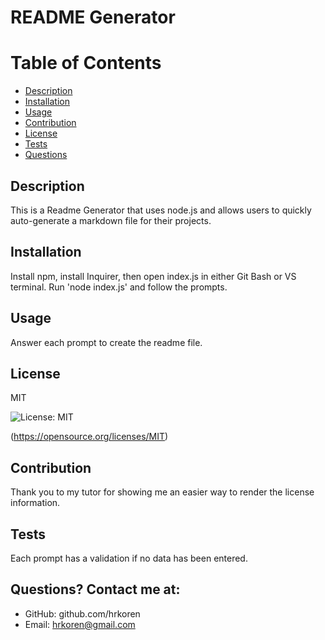 # README Generator

  # Table of Contents

  * [Description](#description)
  * [Installation](#installation)
  * [Usage](#usage)
  * [Contribution](#contribution)
  * [License](#license)
  * [Tests](#tests)
  * [Questions](#questions)

  ## Description
  This is a Readme Generator that uses node.js and allows users to quickly auto-generate a markdown file for their projects.
  
  ## Installation
  Install npm, install Inquirer, then open index.js in either Git Bash or VS terminal. Run 'node index.js' and follow the prompts.
  
  ## Usage
  Answer each prompt to create the readme file.
 
  ## License
  MIT

  ![License: MIT](https://img.shields.io/badge/License-MIT-blue.svg)

  (https://opensource.org/licenses/MIT)

  ## Contribution
  Thank you to my tutor for showing me an easier way to render the license information.

  ## Tests
  Each prompt has a validation if no data has been entered.

  ## Questions? Contact me at:
  * GitHub: github.com/hrkoren
  * Email: hrkoren@gmail.com
